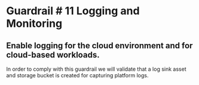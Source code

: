 # Guardrail # 11 Logging and Monitoring

## Enable logging for the cloud environment and for cloud-based workloads.

In order to comply with this guardrail we will validate that a log sink asset and storage bucket is created for capturing platform logs.